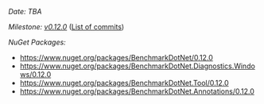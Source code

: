_Date: TBA_

_Milestone: [v0.12.0](https://github.com/dotnet/BenchmarkDotNet/issues?q=milestone%3Av0.12.0)_
([List of commits](https://github.com/dotnet/BenchmarkDotNet/compare/v0.11.5...v0.12.0))

_NuGet Packages:_
* https://www.nuget.org/packages/BenchmarkDotNet/0.12.0
* https://www.nuget.org/packages/BenchmarkDotNet.Diagnostics.Windows/0.12.0
* https://www.nuget.org/packages/BenchmarkDotNet.Tool/0.12.0
* https://www.nuget.org/packages/BenchmarkDotNet.Annotations/0.12.0